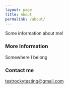 ```yaml
---
layout: page
title: About
permalink: /about/
---
```


Some information about me!

### More Information

Somewhere I belong

### Contact me

[testrockytesting@gmail.com](mailto:testrockytesting@gmail.com)
